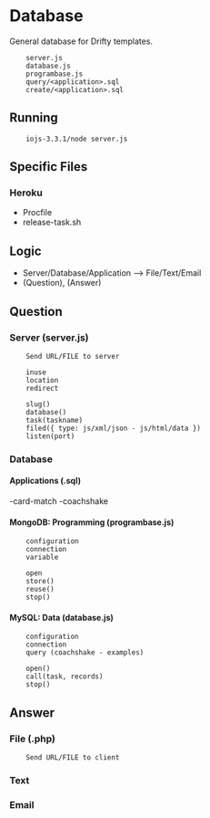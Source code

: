 # Database

General database for Drifty templates.

		server.js
		database.js
		programbase.js
		query/<application>.sql
		create/<application>.sql

## Running

		iojs-3.3.1/node server.js

## Specific Files
### Heroku

- Procfile
- release-task.sh

## Logic

- Server/Database/Application --> File/Text/Email
- (Question), (Answer)

## Question
### Server (server.js)

		Send URL/FILE to server

		inuse
		location
		redirect

		slug()
		database()
		task(taskname)
		filed({ type: js/xml/json - js/html/data })
		listen(port)

### Database 
#### Applications (.sql)

-card-match
-coachshake
	
#### MongoDB: Programming (programbase.js)

		configuration
		connection
		variable

		open
		store()
		reuse()
		stop()

#### MySQL: Data (database.js)

		configuration
		connection
		query (coachshake - examples)

		open()
		call(task, records)
		stop()

## Answer
### File (.php)

		Send URL/FILE to client

### Text
### Email
